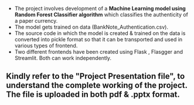 - The project involves development of a **Machine Learning model using Random Forest Classifier algorithm** which classifies the authenticity of a paper currency.
- The model gets trained on data (BankNote_Authentication.csv).
- The source code in which the model is created & trained on the data is converted into pickle format so that it can be transported and used in various types of frontend.
- Two different frontends have been created using Flask , Flasgger and Streamlit. Both can work independently.


## Kindly refer to the "Project Presentation file", to understand the complete working of the project. The file is uploaded in both pdf & .pptx format.
